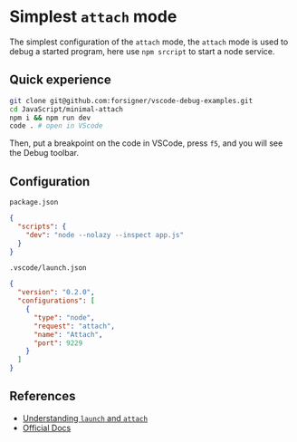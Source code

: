 # Simplest `attach` mode

The simplest configuration of the `attach` mode, the `attach` mode is used to debug a started program, here use `npm srcript` to start a node service.

## Quick experience

``` bash
git clone git@github.com:forsigner/vscode-debug-examples.git
cd JavaScript/minimal-attach
npm i && npm run dev
code . # open in VScode
```

Then, put a breakpoint on the code in VSCode, press `f5`, and you will see the Debug toolbar.

## Configuration

`package.json`

```json
{
  "scripts": {
    "dev": "node --nolazy --inspect app.js"
  }
}
```

`.vscode/launch.json`

```json
{
  "version": "0.2.0",
  "configurations": [
    {
      "type": "node",
      "request": "attach",
      "name": "Attach",
      "port": 9229
    }
  ]
}
```

## References

- [Understanding `launch` and `attach`](/docs/launch-and-attach.md)
- [Official Docs](https://code.visualstudio.com/docs/editor/debugging)